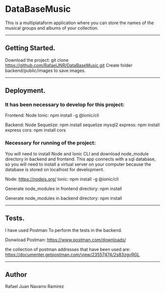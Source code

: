 # DataBaseMusic

This is a multiplataform application where you can store the names of the musical groups and albums of your collection.
__________


## Getting Started.

Download the project: git clone https://github.com/RafaelJNR/DataBaseMusic.git
Create folder backend/public/images to save images.
__________


## Deployment.

### It has been necessary to develop for this project:

Frontend:
Node
Ionic: npm install -g @ionic/cli

Backend:
Node
Sequelize: npm install sequelize mysql2
express: npm install express
cors: npm install cors

### Necessary for running of the project:

You will need to install Node and Ionic CLI and download node_module directory in backend and frontend.
This app connects with a sql database, so you will need to install a virtual server on your computer because the database is stored on localhost for development.

Node: https://nodejs.org/
Ionic: npm install -g @ionic/cli

Generate node_modules in frontend directory:
npm install

Generate node_modules in backend directory:
npm install
__________


## Tests.

I have used Postman To perform the tests in the backend.

Donwload Postman: https://www.postman.com/downloads/

the collection of postman addresses that have been used are: https://documenter.getpostman.com/view/23557474/2s83zgvRGL

__________


## Author

Rafael Juan Navarro Ramírez
